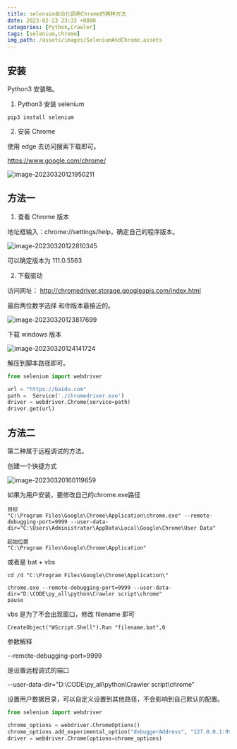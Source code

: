 ```yaml
---
title: selenuim自动化调用Chrome的两种方法
date: 2023-02-23 23:33 +0800
categories: [Python,Crawler]
tags: [selenium,chrome]
img_path: /assets/images/SeleniumAndChrome.assets
---
```




## 安装

Python3 安装略。

1. Python3 安装 selenium

```shell
pip3 install selenium
```

2. 安装 Chrome

使用 edge 去访问搜索下载即可。

https://www.google.com/chrome/

![image-20230320121950211](image-20230320121950211.png)



## 方法一

1. 查看 Chrome 版本

地址框输入：chrome://settings/help，确定自己的程序版本。

![image-20230320122810345](image-20230320122810345.png)

可以确定版本为 111.0.5563

2. 下载驱动

访问网址： http://chromedriver.storage.googleapis.com/index.html

最后两位数字选择 和你版本最接近的。

![image-20230320123817699](image-20230320123817699.png)

下载 windows 版本

![image-20230320124141724](image-20230320124141724.png)

解压到脚本路径即可。

```python
from selenium import webdriver

url = "https://baidu.com"
path =  Service('./chromedriver.exe')
driver = webdriver.Chrome(service=path)
driver.get(url)
```





## 方法二

第二种属于远程调试的方法。

创建一个快捷方式

![image-20230320160119659](image-20230320160119659.png)

如果为用户安装，要修改自己的chrome.exe路径

```
目标
"C:\Program Files\Google\Chrome\Application\chrome.exe" --remote-debugging-port=9999 --user-data-dir="C:\Users\Administrator\AppData\Local\Google\Chrome\User Data"

起始位置
"C:\Program Files\Google\Chrome\Application"
```

或者是 bat + vbs

```
cd /d "C:\Program Files\Google\Chrome\Application\"

chrome.exe --remote-debugging-port=9999 --user-data-dir="D:\CODE\py_all\python\Crawler script\chrome"
pause
```

vbs 是为了不会出现窗口，修改 filename 即可

```
CreateObject("WScript.Shell").Run "filename.bat",0
```



参数解释

--remote-debugging-port=9999

是设置远程调式的端口

--user-data-dir="D:\CODE\py_all\python\Crawler script\chrome"

设置用户数据目录，可以自定义设置到其他路径，不会影响到自己默认的配置。

```python
from selenium import webdriver

chrome_options = webdriver.ChromeOptions()
chrome_options.add_experimental_option("debuggerAddress", "127.0.0.1:9999")
driver = webdriver.Chrome(options=chrome_options)
```

